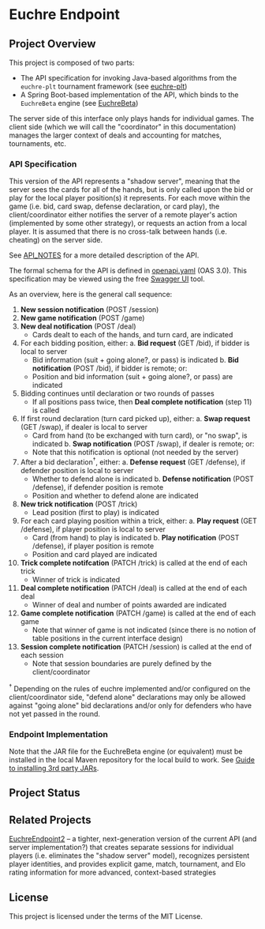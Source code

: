 # Euchre Endpoint

## Project Overview

This project is composed of two parts:

- The API specification for invoking Java-based algorithms from the `euchre-plt`
  tournament framework (see [euchre-plt](https://github.com/crashka/euchre-plt))
- A Spring Boot-based implementation of the API, which binds to the `EuchreBeta` engine
  (see [EuchreBeta](https://github.com/crashka/EuchreBeta))

The server side of this interface only plays hands for individual games.  The client side
(which we will call the "coordinator" in this documentation) manages the larger context of
deals and accounting for matches, tournaments, etc.

### API Specification

This version of the API represents a "shadow server", meaning that the server sees the
cards for all of the hands, but is only called upon the bid or play for the local player
position(s) it represents.  For each move within the game (i.e. bid, card swap, defense
declaration, or card play), the client/coordinator either notifies the server of a remote
player's action (implemented by some other strategy), or requests an action from a local
player.  It is assumed that there is no cross-talk between hands (i.e. cheating) on the
server side.

See [API_NOTES](blob/master/API_NOTES.md) for a more detailed description of the API.

The formal schema for the API is defined in [openapi.yaml](blob/master/openapi.yaml) (OAS
3.0).  This specification may be viewed using the free [Swagger
UI](https://swagger.io/tools/swagger-ui/) tool.

As an overview, here is the general call sequence:

1. **New session notification** (POST /session)
2. **New game notification** (POST /game)
3. **New deal notification** (POST /deal)
   - Cards dealt to each of the hands, and turn card, are indicated
4. For each bidding position, either:
   a. **Bid request** (GET /bid), if bidder is local to server
      - Bid information (suit + going alone?, or pass) is indicated
   b. **Bid notification** (POST /bid), if bidder is remote; or:
      - Position and bid information (suit + going alone?, or pass) are indicated
5. Bidding continues until declaration or two rounds of passes
   - If all positions pass twice, then **Deal complete notification** (step 11) is called
6. If first round declaration (turn card picked up), either:
   a. **Swap request** (GET /swap), if dealer is local to server
      - Card from hand (to be exchanged with turn card), or "no swap", is indicated
   b. **Swap notification** (POST /swap), if dealer is remote; or:
      - Note that this notification is optional (not needed by the server)
7. After a bid declaration<sup>†</sup>, either:
   a. **Defense request** (GET /defense), if defender position is local to server
      - Whether to defend alone is indicated
   b. **Defense notification** (POST /defense), if defender position is remote
      - Position and whether to defend alone are indicated
8. **New trick notification** (POST /trick)
   - Lead position (first to play) is indicated
9. For each card playing position within a trick, either:
   a. **Play request** (GET /defense), if player position is local to server
      - Card (from hand) to play is indicated
   b. **Play notification** (POST /defense), if player position is remote
      - Position and card played are indicated
10. **Trick complete notifcation** (PATCH /trick) is called at the end of each trick
    - Winner of trick is indicated
11. **Deal complete notification** (PATCH /deal) is called at the end of each deal
    - Winner of deal and number of points awarded are indicated
11. **Game complete notification** (PATCH /game) is called at the end of each game
    - Note that winner of game is not indicated (since there is no notion of table
      positions in the current interface design)
11. **Session complete notification** (PATCH /session) is called at the end of each
    session
    - Note that session boundaries are purely defined by the client/coordinator

<sup>†</sup> Depending on the rules of euchre implemented and/or configured on the
client/coordinator side, "defend alone" declarations may only be allowed against "going
alone" bid declarations and/or only for defenders who have not yet passed in the round.

### Endpoint Implementation

Note that the JAR file for the EuchreBeta engine (or equivalent) must be installed in the
local Maven repository for the local build to work.  See [Guide to installing 3rd party
JARs](https://maven.apache.org/guides/mini/guide-3rd-party-jars-local.html).

## Project Status


## Related Projects

[EuchreEndpoint2](https://github.com/crashka/EuchreEndpoint2) – a tighter, next-generation
version of the current API (and server implementation?) that creates separate sessions for
individual players (i.e. eliminates the "shadow server" model), recognizes persistent
player identities, and provides explicit game, match, tournament, and Elo rating
information for more advanced, context-based strategies

## License

This project is licensed under the terms of the MIT License.
